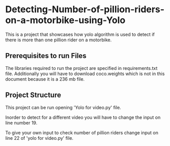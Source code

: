 # Detecting-Number-of-pillion-riders-on-a-motorbike-using-Yolo

This is a project that showcases how yolo algorithm is used to detect if there is more than one pillion rider on a motorbike.

## Prerequisites to run Files
The libraries required to run the project are specified in requirements.txt file.
Additionally you will have to download coco.weights which is not in this document because it is a 236 mb file.

## Project Structure
This project can be run opening 'Yolo for video.py' file.

Inorder to detect for a different video you will have to change the input on line number 19.

To give your own input to check number of pillion riders change input on line 22 of 'yolo for video.py' file.
